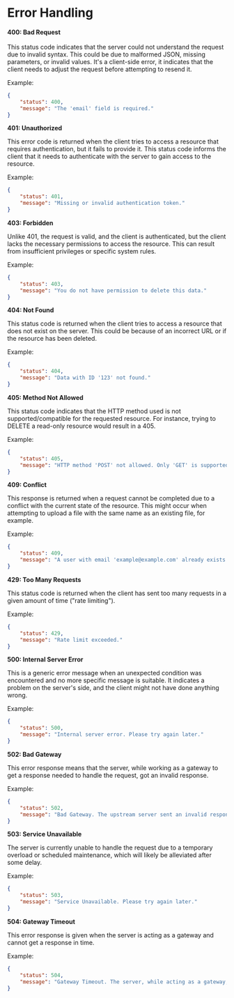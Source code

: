 # Error Handling

**400: Bad Request**\
\
This status code indicates that the server could not understand the request due to invalid syntax. This could be due to malformed JSON, missing parameters, or invalid values. It's a client-side error, it indicates that the client needs to adjust the request before attempting to resend it.

Example:

```json
{
    "status": 400,
    "message": "The 'email' field is required."
}
```

**401: Unauthorized**

This error code is returned when the client tries to access a resource that requires authentication, but it fails to provide it. This status code informs the client that it needs to authenticate with the server to gain access to the resource.

Example:

```json
{
    "status": 401,
    "message": "Missing or invalid authentication token."
}
```

**403: Forbidden**

Unlike 401, the request is valid, and the client is authenticated, but the client lacks the necessary permissions to access the resource. This can result from insufficient privileges or specific system rules.

Example:

```json
{
    "status": 403,
    "message": "You do not have permission to delete this data."
}
```

**404: Not Found**

This status code is returned when the client tries to access a resource that does not exist on the server. This could be because of an incorrect URL or if the resource has been deleted.

Example:

```json
{
    "status": 404,
    "message": "Data with ID '123' not found."
}
```

**405: Method Not Allowed**

This status code indicates that the HTTP method used is not supported/compatible for the requested resource. For instance, trying to DELETE a read-only resource would result in a 405.

Example:

```json
{
    "status": 405,
    "message": "HTTP method 'POST' not allowed. Only 'GET' is supported."
}
```

**409: Conflict**

This response is returned when a request cannot be completed due to a conflict with the current state of the resource. This might occur when attempting to upload a file with the same name as an existing file, for example.

Example:

```json
{
    "status": 409,
    "message": "A user with email 'example@example.com' already exists."
}
```

**429: Too Many Requests**

This status code is returned when the client has sent too many requests in a given amount of time ("rate limiting").

Example:

```json
{
    "status": 429,
    "message": "Rate limit exceeded."
}
```

**500: Internal Server Error**

This is a generic error message when an unexpected condition was encountered and no more specific message is suitable. It indicates a problem on the server's side, and the client might not have done anything wrong.

Example:

```json
{
    "status": 500,
    "message": "Internal server error. Please try again later."
}
```

**502: Bad Gateway**

This error response means that the server, while working as a gateway to get a response needed to handle the request, got an invalid response.

Example:

```json
{
    "status": 502,
    "message": "Bad Gateway. The upstream server sent an invalid response."
}
```

**503: Service Unavailable**

The server is currently unable to handle the request due to a temporary overload or scheduled maintenance, which will likely be alleviated after some delay.

Example:

```json
{
    "status": 503,
    "message": "Service Unavailable. Please try again later."
}
```

**504: Gateway Timeout**&#x20;

This error response is given when the server is acting as a gateway and cannot get a response in time.

Example:

```json
{
    "status": 504,
    "message": "Gateway Timeout. The server, while acting as a gateway, did not receive a timely response from the upstream server it accessed in attempting to complete the request."
}
```
